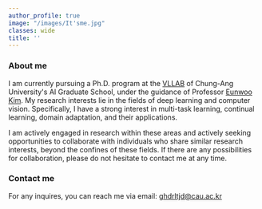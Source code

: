```yaml
---
author_profile: true
image: "/images/It'sme.jpg"
classes: wide
title: ''
---
```



### About me
I am currently pursuing a Ph.D. program at the [VLLAB](https://vllab.cau.ac.kr/) of Chung-Ang University's AI Graduate School, under the guidance of Professor [Eunwoo Kim](https://vllab.cau.ac.kr/members/professor/). My research interests lie in the fields of deep learning and computer vision. Specifically, I have a strong interest in multi-task learning, continual learning, domain adaptation, and their applications.<br>


I am actively engaged in research within these areas and actively seeking opportunities to collaborate with individuals who share similar research interests, beyond the confines of these fields. If there are any possibilities for collaboration, please do not hesitate to contact me at any time.


### Contact me
For any inquires, you can reach me via email: [ghdrltjd@cau.ac.kr](mailto:ghdrltjd@cau.ac.kr)
